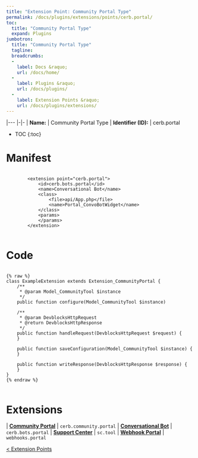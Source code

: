 ```yaml
---
title: "Extension Point: Community Portal Type"
permalink: /docs/plugins/extensions/points/cerb.portal/
toc:
  title: "Community Portal Type"
  expand: Plugins
jumbotron:
  title: "Community Portal Type"
  tagline: 
  breadcrumbs:
  -
    label: Docs &raquo;
    url: /docs/home/
  -
    label: Plugins &raquo;
    url: /docs/plugins/
  -
    label: Extension Points &raquo;
    url: /docs/plugins/extensions/
---
```


|---
|-|-
| **Name:** | Community Portal Type
| **Identifier (ID):** | cerb.portal

* TOC
{:toc}

# Manifest

<pre>
<code class="language-xml">
		&lt;extension point=&quot;cerb.portal&quot;&gt;
			&lt;id&gt;cerb.bots.portal&lt;/id&gt;
			&lt;name&gt;Conversational Bot&lt;/name&gt;
			&lt;class&gt;
				&lt;file&gt;api/App.php&lt;/file&gt;
				&lt;name&gt;Portal_ConvoBotWidget&lt;/name&gt;
			&lt;/class&gt;
			&lt;params&gt;
			&lt;/params&gt;
		&lt;/extension&gt;
</code>
</pre>

# Code

<pre>
<code class="language-php">
{% raw %}
class ExampleExtension extends Extension_CommunityPortal {
	/**
	 * @param Model_CommunityTool $instance
	 */
	public function configure(Model_CommunityTool $instance)

	/**
	 * @param DevblocksHttpRequest
	 * @return DevblocksHttpResponse
	 */
	public function handleRequest(DevblocksHttpRequest $request) {
	}

	public function saveConfiguration(Model_CommunityTool $instance) {
	}

	public function writeResponse(DevblocksHttpResponse $response) {
	}
}
{% endraw %}
</code>
</pre>

# Extensions

| [**Community Portal**](/docs/plugins/extensions/cerb.community.portal/) | `cerb.community.portal`
| [**Conversational Bot**](/docs/plugins/extensions/cerb.bots.portal/) | `cerb.bots.portal`
| [**Support Center**](/docs/plugins/extensions/sc.tool/) | `sc.tool`
| [**Webhook Portal**](/docs/plugins/extensions/webhooks.portal/) | `webhooks.portal`

<div class="section-nav">
	<div class="left">
		<a href="/docs/plugins/extensions/#extension-points" class="prev">&lt; Extension Points</a>
	</div>
	<div class="right align-right">
	</div>
</div>
<div class="clear"></div>
